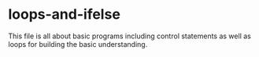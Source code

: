 # loops-and-ifelse
This file is all about basic programs including control statements as well as loops for building the basic understanding.
